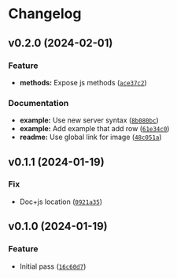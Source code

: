 # Changelog

<!--next-version-placeholder-->

## v0.2.0 (2024-02-01)

### Feature

* **methods:** Expose js methods ([`ace37c2`](https://github.com/Kitware/trame-datagrid/commit/ace37c2b933f708ee9b18c1e9e4ba39c0709f557))

### Documentation

* **example:** Use new server syntax ([`8b080bc`](https://github.com/Kitware/trame-datagrid/commit/8b080bc0f4ed865fcdd6b4f29960f85f5a5e9467))
* **example:** Add example that add row ([`61e34c0`](https://github.com/Kitware/trame-datagrid/commit/61e34c03269b08798267ccadb53325080496a3d9))
* **readme:** Use global link for image ([`48c051a`](https://github.com/Kitware/trame-datagrid/commit/48c051a817e4837218f8095cfa0c1e4a2d9f87c5))

## v0.1.1 (2024-01-19)

### Fix

* Doc+js location ([`0921a35`](https://github.com/Kitware/trame-datagrid/commit/0921a3550f5c931bafbc1abe6f89a5081a1dfd3e))

## v0.1.0 (2024-01-19)

### Feature

* Initial pass ([`16c60d7`](https://github.com/Kitware/trame-datagrid/commit/16c60d743dde4f7e95e27e1db6a211eaf162e3b6))
